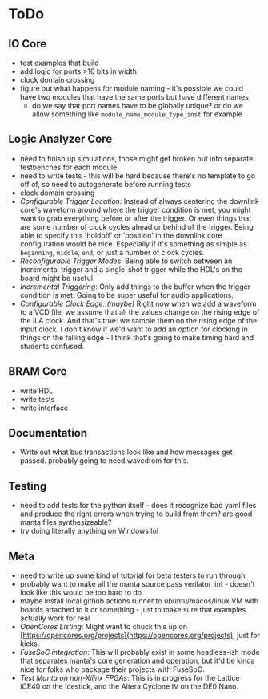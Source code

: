 # ToDo

## IO Core
- test examples that build
- add logic for ports >16 bits in width
- clock domain crossing
- figure out what happens for module naming - it's possible we could have two modules that have the same ports but have different names
    - do we say that port names have to be globally unique? or do we allow something like `module_name_module_type_inst` for example

## Logic Analyzer Core
- need to finish up simulations, those might get broken out into separate testbenches for each module
- need to write tests - this will be hard because there's no template to go off of, so need to autogenerate before running tests
- clock domain crossing
- _Configurable Trigger Location:_ Instead of always centering the downlink core's waveform around where the trigger condition is met, you might want to grab everything before or after the trigger. Or even things that are some number of clock cycles ahead or behind of the trigger. Being able to specify this 'holdoff' or 'position' in the downlink core configuration would be nice. Especially if it's something as simple as `beginning`, `middle`, `end`, or just a number of clock cycles.
- _Reconfigurable Trigger Modes_: Being able to switch between an incremental trigger and a single-shot trigger while the HDL's on the board might be useful. 
- _Incremental Triggering_: Only add things to the buffer when the trigger condition is met. Going to be super useful for audio applications.
- _Configurable Clock Edge: (maybe)_ Right now when we add a waveform to a VCD file, we assume that all the values change on the rising edge of the ILA clock. And that's true: we sample them on the rising edge of the input clock. I don't know if we'd want to add an option for clocking in things on the falling edge - I think that's going to make timing hard and students confused.

## BRAM Core
- write HDL 
- write tests 
- write interface 

## Documentation
- Write out what bus transactions look like and how messages get passed. probably going to need wavedrom for this.

## Testing
- need to add tests for the python itself - does it recognize bad yaml files and produce the right errors when trying to build from them? are good manta files synthesizeable?
- try doing literally anything on Windows lol

## Meta
- need to write up some kind of tutorial for beta testers to run through
- probably want to make all the manta source pass verilator lint - doesn't look like this would be too hard to do
- maybe install local github actions runner to ubuntu/macos/linux VM with boards attached to it or something - just to make sure that examples actually work for real
- _OpenCores Listing_: Might want to chuck this up on [https://opencores.org/projects](https://opencores.org/projects), just for kicks. 
- _FuseSoC integration_: This will probably exist in some headless-ish mode that separates manta's core generation and operation, but it'd be kinda nice for folks who package their projects with FuseSoC.
- _Test Manta on non-Xilinx FPGAs_: This is in progress for the Lattice iCE40 on the Icestick, and the Altera Cyclone IV on the DE0 Nano.

